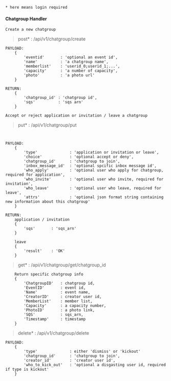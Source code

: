 ```* here means login required```

#### Chatgroup Handler

    Create a new chatgroup

> post* : /api/v1/chatgroup/create

```
PAYLOAD:
    {
        'eventid'       : 'optional an event id',
        'name'          : 'a chatgroup name',
        'memberlist'    : 'userid_0;userid_1;...',
        'capacity'      : 'a number of capacity',
        'photo'         : 'a photo url'
    }

RETURN:
    {
        'chatgroup_id' : 'chatgroup id',
        'sqs'          : 'sqs arn'
    }
```
    
    Accept or reject application or invitation / leave a chatgroup

> put* : /api/v1/chatgroup/put

```


PAYLOAD:
    {
        'type'              : 'application or invitation or leave',
        'choice'            : 'optional accept or deny',
        'chatgroup_id'      : 'chatgroup to join',
        'inbox_message_id'  : 'optional spcific inbox message id',
        'who_apply'         : 'optional user who apply for chatgroup, required for application',
        'who_invite'        : 'optional user who invite, required for invitation',
        'who_leave'         : 'optional user who leave, required for leave',
        'attrs'             : 'optional json format string containing new information about this chatgroup'
    }

RETURN:
    application / invitation
    {
        'sqs'       : 'sqs_arn'
    }

    leave
    {
        'result'    : 'OK'
    }

```

> get* : /api/v1/chatgroup/get/chatgroup_id

```
    Return specific chatgroup info
    {
        'ChatgroupID'   : chatgroup id,
        'EventID'       : event id,
        'Name'          : event name,
        'CreatorID'     : creator user id,
        'MemberList'    : member list,
        'Capacity'      : a capacity number,
        'PhotoID'       : a photo link,
        'SQS'           : sqs_arn,
        'Timestamp'     : timestamp
    }
```

> delete* : /api/v1/chatgroup/delete

```
PAYLOAD:
    {
        'type'              : either 'dismiss' or 'kickout'
        'chatgroup_id'      : 'chatgroup to join',
        'creator_id'        : 'creator user id',
        'who_to_kick_out'   : 'optional a disgasting user id, required if type is kickout'
    }
```

















